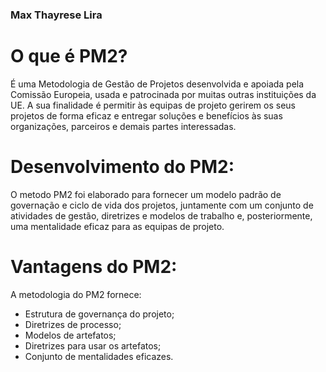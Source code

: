 <h3>Max Thayrese Lira</h3>

# O que é PM2?
É uma Metodologia de Gestão de Projetos desenvolvida e apoiada pela Comissão Europeia, usada e patrocinada por muitas outras instituições da UE. A sua finalidade é permitir às equipas de projeto gerirem os seus projetos de forma eficaz e entregar soluções e benefícios às suas organizações, parceiros e demais partes interessadas.

# Desenvolvimento do PM2:

O metodo PM2 foi elaborado para fornecer um modelo padrão de governação e ciclo de vida dos projetos, juntamente com um conjunto de atividades de gestão, diretrizes e modelos de trabalho e, posteriormente, uma mentalidade eficaz para as equipas de projeto.

# Vantagens do PM2: 

A metodologia do PM2 fornece:

- Estrutura de governança do projeto;
- Diretrizes de processo;
- Modelos de artefatos;
- Diretrizes para usar os artefatos;
- Conjunto de mentalidades eficazes.
